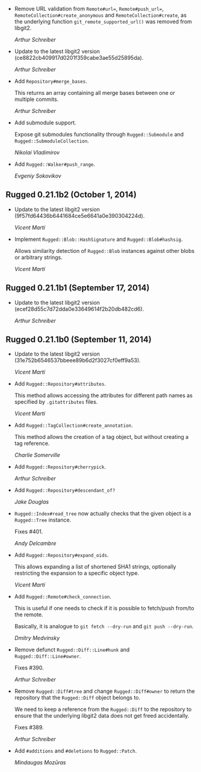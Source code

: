 
*   Remove URL validation from `Remote#url=`, `Remote#push_url=`,
    `RemoteCollection#create_anonymous` and `RemoteCollection#create`,
    as the underlying function `git_remote_supported_url()` was removed
    from libgit2.

    *Arthur Schreiber*

*   Update to the latest libgit2 version (ce8822cb409917d0201f359cabe3ae55d25895da).

    *Arthur Schreiber*

*   Add `Repository#merge_bases`.

    This returns an array containing all merge bases between one or
    multiple commits.

    *Arthur Schreiber*

*   Add submodule support.

    Expose git submodules functionality through `Rugged::Submodule` and
    `Rugged::SubmoduleCollection`.

    *Nikolai Vladimirov*

*   Add `Rugged::Walker#push_range`.

    *Evgeniy Sokovikov*


## Rugged 0.21.1b2 (October 1, 2014) ##

*   Update to the latest libgit2 version (9f57fd64436b6441684ce5e6641a0e390304224d).

    *Vicent Martí*

*   Implement `Rugged::Blob::HashSignature` and `Rugged::Blob#hashsig`.

    Allows similarity detection of `Rugged::Blob` instances against other blobs or
    arbitrary strings.

    *Vicent Martí*


## Rugged 0.21.1b1 (September 17, 2014) ##

*   Update to the latest libgit2 version (ecef28d55c7d72dda0e33649614f2b20db482cd6).

    *Arthur Schreiber*


## Rugged 0.21.1b0 (September 11, 2014) ##

*   Update to the latest libgit2 version (31e752b6546537bbeee89b6d2f3027cf0eff9a53).

    *Vicent Martí*

*   Add `Rugged::Repository#attributes`.

    This method allows accessing the attributes for different path names as
    specified by `.gitattributes` files.

    *Vicent Martí*

*   Add `Rugged::TagCollection#create_annotation`.

    This method allows the creation of a tag object, but without creating
    a tag reference.

    *Charlie Somerville*

*   Add `Rugged::Repository#cherrypick`.

    *Arthur Schreiber*

*   Add `Rugged::Repository#descendant_of?`

    *Jake Douglas*

*   `Rugged::Index#read_tree` now actually checks that the given object is a
    `Rugged::Tree` instance.

    Fixes #401.

    *Andy Delcambre*

*   Add `Rugged::Repository#expand_oids`.

    This allows expanding a list of shortened SHA1 strings, optionally restricting
    the expansion to a specific object type.

    *Vicent Martí*

*   Add `Rugged::Remote#check_connection`.

    This is useful if one needs to check if it is possible to fetch/push
    from/to the remote.

    Basically, it is analogue to `git fetch --dry-run` and `git push --dry-run`.

    *Dmitry Medvinsky*

*   Remove defunct `Rugged::Diff::Line#hunk` and `Rugged::Diff::Line#owner`.

    Fixes #390.

    *Arthur Schreiber*

*   Remove `Rugged::Diff#tree` and change `Rugged::Diff#owner` to return the
    repository that the `Rugged::Diff` object belongs to.

    We need to keep a reference from the `Rugged::Diff` to the repository to
    ensure that the underlying libgit2 data does not get freed accidentally.

    Fixes #389.

    *Arthur Schreiber*

*   Add `#additions` and `#deletions` to `Rugged::Patch`.

    *Mindaugas Mozūras*
